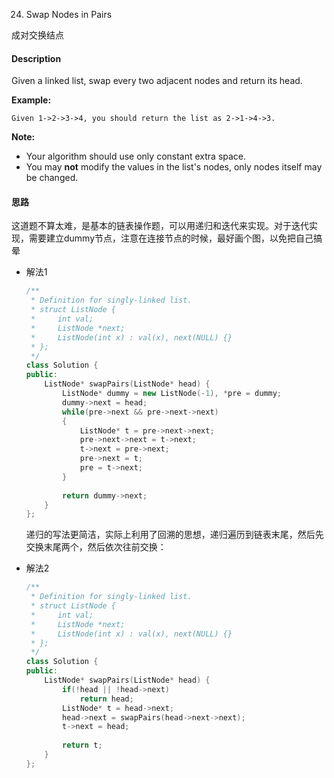 24. Swap Nodes in Pairs

成对交换结点

#### Description

Given a linked list, swap every two adjacent nodes and return its head.

**Example:**

```
Given 1->2->3->4, you should return the list as 2->1->4->3.
```

**Note:**

- Your algorithm should use only constant extra space.
- You may **not** modify the values in the list's nodes, only nodes itself may be changed.

#### 思路

这道题不算太难，是基本的链表操作题，可以用递归和迭代来实现。对于迭代实现，需要建立dummy节点，注意在连接节点的时候，最好画个图，以免把自己搞晕

- 解法1

  ```c++
  /**
   * Definition for singly-linked list.
   * struct ListNode {
   *     int val;
   *     ListNode *next;
   *     ListNode(int x) : val(x), next(NULL) {}
   * };
   */
  class Solution {
  public:
      ListNode* swapPairs(ListNode* head) {
          ListNode* dummy = new ListNode(-1), *pre = dummy;
          dummy->next = head;
          while(pre->next && pre->next->next)
          {
              ListNode* t = pre->next->next;
              pre->next->next = t->next;
              t->next = pre->next;
              pre->next = t;
              pre = t->next;
          }
          
          return dummy->next;
      }
  };
  ```

  递归的写法更简洁，实际上利用了回溯的思想，递归遍历到链表末尾，然后先交换末尾两个，然后依次往前交换：

- 解法2

  ```c++
  /**
   * Definition for singly-linked list.
   * struct ListNode {
   *     int val;
   *     ListNode *next;
   *     ListNode(int x) : val(x), next(NULL) {}
   * };
   */
  class Solution {
  public:
      ListNode* swapPairs(ListNode* head) {
          if(!head || !head->next)
              return head;
          ListNode* t = head->next;
          head->next = swapPairs(head->next->next);
          t->next = head;
          
          return t;
      }
  };
  ```
